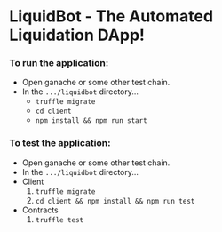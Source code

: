 # LiquidBot - The Automated Liquidation DApp!

### To run the application:
 - Open ganache or some other test chain.
 - In the `.../liquidbot` directory...
   - `truffle migrate`
   - `cd client`
   - `npm install && npm run start`

### To test the application:
 - Open ganache or some other test chain.
 - In the `.../liquidbot` directory...
 - Client
   1. `truffle migrate` 
   2. `cd client && npm install && npm run test`
 - Contracts
   1. `truffle test`
   
